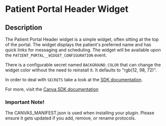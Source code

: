 Patient Portal Header Widget
============================

## Description

The Patient Portal Header widget is a simple widget, often sitting at the top
of the portal.
The widget displays the patient's preferred name and has quick links for
messaging and scheduling.
The widget will be available upon the `PATIENT_PORTAL__WIDGET_CONFIGURATION`
event.

There is a configurable secret named `BACKGROUND_COLOR` that can change the
widget color without the need to reinstall it.
It defaults to "rgb(12, 98, 72)".

In order to deal with `SECRETS` take a look at the
[SDK documentation](https://docs.canvasmedical.com/sdk/secrets/).

For more, visit the [Canva SDK documentation](https://docs.canvasmedical.com/sdk/data-patient/)

### Important Note!

The CANVAS_MANIFEST.json is used when installing your plugin. Please ensure it
gets updated if you add, remove, or rename protocols.
